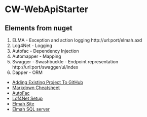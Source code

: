# CW-WebApiStarter

 




## Elements from nuget

1. ELMA - Exception and action logging
	http://url:port/elmah.axd
2. Log4Net - Logging
3. Autofac - Dependency Injection
4. Automapper - Mapping
5. Swagger - Swashbuckle - Endpoint representation
	http://url:port/swagger/ui/index
6. Dapper - ORM

* [Adding Existing Project To GitHub](https://help.github.com/articles/adding-an-existing-project-to-github-using-the-command-line/)
* [Markdown Cheatsheet](https://github.com/adam-p/markdown-here/wiki/Markdown-Cheatsheet)
* [AutoFac](http://docs.autofac.org/en/latest/integration/webapi.html)
* [Lof4Net Setup](http://devthings.com.ua/implementing-logging-for-asp-net-web-api-with-log4net/)
* [Elmah Site](http://elmah.github.io/downloads/)
* [Elmah SQL server ](http://www.andyfrench.info/2014/07/configuring-elmah-to-use-sql-server.html)
